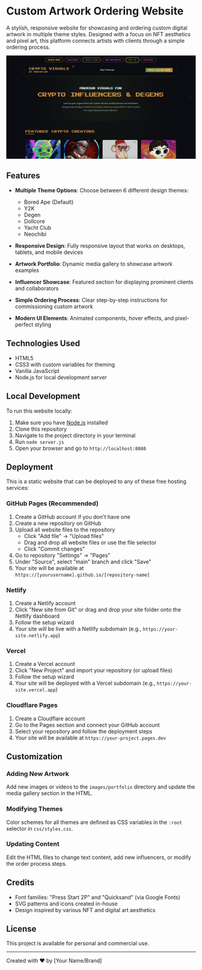 # Custom Artwork Ordering Website

A stylish, responsive website for showcasing and ordering custom digital artwork in multiple theme styles. Designed with a focus on NFT aesthetics and pixel art, this platform connects artists with clients through a simple ordering process.

<!-- Note: Replace this placeholder text with an actual screenshot of your website after deployment -->
![Website Preview](images/preview.png) 

## Features

- **Multiple Theme Options**: Choose between 6 different design themes:
  - Bored Ape (Default)
  - Y2K
  - Degen
  - Dollcore
  - Yacht Club
  - Neochibi

- **Responsive Design**: Fully responsive layout that works on desktops, tablets, and mobile devices

- **Artwork Portfolio**: Dynamic media gallery to showcase artwork examples

- **Influencer Showcase**: Featured section for displaying prominent clients and collaborators

- **Simple Ordering Process**: Clear step-by-step instructions for commissioning custom artwork

- **Modern UI Elements**: Animated components, hover effects, and pixel-perfect styling

## Technologies Used

- HTML5
- CSS3 with custom variables for theming
- Vanilla JavaScript
- Node.js for local development server

## Local Development

To run this website locally:

1. Make sure you have [Node.js](https://nodejs.org/) installed
2. Clone this repository
3. Navigate to the project directory in your terminal
4. Run `node server.js`
5. Open your browser and go to `http://localhost:8080`

## Deployment

This is a static website that can be deployed to any of these free hosting services:

### GitHub Pages (Recommended)
1. Create a GitHub account if you don't have one
2. Create a new repository on GitHub
3. Upload all website files to the repository
   - Click "Add file" → "Upload files"
   - Drag and drop all website files or use the file selector
   - Click "Commit changes"
4. Go to repository "Settings" → "Pages"
5. Under "Source", select "main" branch and click "Save"
6. Your site will be available at `https://[yourusername].github.io/[repository-name]`

### Netlify
1. Create a Netlify account
2. Click "New site from Git" or drag and drop your site folder onto the Netlify dashboard
3. Follow the setup wizard
4. Your site will be live with a Netlify subdomain (e.g., `https://your-site.netlify.app`)

### Vercel
1. Create a Vercel account
2. Click "New Project" and import your repository (or upload files)
3. Follow the setup wizard
4. Your site will be deployed with a Vercel subdomain (e.g., `https://your-site.vercel.app`)

### Cloudflare Pages
1. Create a Cloudflare account
2. Go to the Pages section and connect your GitHub account
3. Select your repository and follow the deployment steps
4. Your site will be available at `https://your-project.pages.dev`

## Customization

### Adding New Artwork

Add new images or videos to the `images/portfolio` directory and update the media gallery section in the HTML.

### Modifying Themes

Color schemes for all themes are defined as CSS variables in the `:root` selector in `css/styles.css`.

### Updating Content

Edit the HTML files to change text content, add new influencers, or modify the order process steps.

## Credits

- Font families: "Press Start 2P" and "Quicksand" (via Google Fonts)
- SVG patterns and icons created in-house
- Design inspired by various NFT and digital art aesthetics

## License

This project is available for personal and commercial use.

---

Created with ❤️ by [Your Name/Brand] 